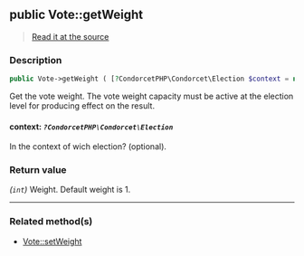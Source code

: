 ## public Vote::getWeight

> [Read it at the source](https://github.com/julien-boudry/Condorcet/blob/master/src/Vote.php#L699)

### Description    

```php
public Vote->getWeight ( [?CondorcetPHP\Condorcet\Election $context = null] ): int
```

Get the vote weight. The vote weight capacity must be active at the election level for producing effect on the result.
    

#### **context:** *`?CondorcetPHP\Condorcet\Election`*   
In the context of wich election? (optional).    


### Return value   

*(`int`)* Weight. Default weight is 1.


---------------------------------------

### Related method(s)      

* [Vote::setWeight](/Docs/api-reference/Vote%20Class/Vote--setWeight.md)    
